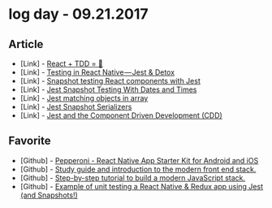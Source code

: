 # log day - 09.21.2017

## Article

- \[Link\] - [React + TDD = 💖](https://medium.com/@admm/test-driven-development-in-react-is-easy-178c9c520f2f)
- \[Link\] - [Testing in React Native — Jest & Detox](https://pillow.codes/testing-in-react-native-jest-detox-d7b3b79a166a)
- \[Link\] - [Snapshot testing React components with Jest](https://medium.com/@luisvieira_gmr/snapshot-testing-react-components-with-jest-3455d73932a4)
- \[Link\] - [Jest Snapshot Testing With Dates and Times](https://medium.com/front-end-hacking/jest-snapshot-testing-with-dates-and-times-f3badb8f1d87)
- \[Link\] - [Jest matching objects in array](https://medium.com/@andrei.pfeiffer/jest-matching-objects-in-array-50fe2f4d6b98)
- \[Link\] - [Jest Snapshot Serializers](https://medium.com/@luisvieira_gmr/jest-snapshot-serializers-6a96f5c362a1)
- \[Link\] - [Jest and the Component Driven Development (CDD)](https://medium.com/comunidad-js/jest-and-the-component-driven-development-cdd-3ba8e76a9491)

## Favorite

- \[Github\] - [Pepperoni - React Native App Starter Kit for Android and iOS](https://github.com/futurice/pepperoni-app-kit)
- \[Github\] - [Study guide and introduction to the modern front end stack.](https://github.com/grab/front-end-guide)
- \[Github\] - [Step-by-step tutorial to build a modern JavaScript stack.](https://github.com/verekia/js-stack-from-scratch)
- \[Github\] - [Example of unit testing a React Native & Redux app using Jest (and Snapshots!)](https://github.com/ferrannp/react-native-testing-example)

